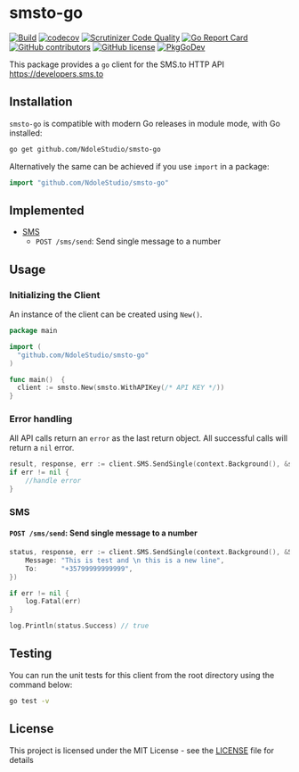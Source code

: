 # smsto-go

[![Build](https://github.com/NdoleStudio/smsto-go/actions/workflows/main.yml/badge.svg)](https://github.com/NdoleStudio/smsto-go/actions/workflows/main.yml)
[![codecov](https://codecov.io/gh/NdoleStudio/smsto-go/branch/main/graph/badge.svg)](https://codecov.io/gh/NdoleStudio/smsto-go)
[![Scrutinizer Code Quality](https://scrutinizer-ci.com/g/NdoleStudio/smsto-go/badges/quality-score.png?b=main)](https://scrutinizer-ci.com/g/NdoleStudio/smsto-go/?branch=main)
[![Go Report Card](https://goreportcard.com/badge/github.com/NdoleStudio/smsto-go)](https://goreportcard.com/report/github.com/NdoleStudio/smsto-go)
[![GitHub contributors](https://img.shields.io/github/contributors/NdoleStudio/smsto-go)](https://github.com/NdoleStudio/smsto-go/graphs/contributors)
[![GitHub license](https://img.shields.io/github/license/NdoleStudio/smsto-go?color=brightgreen)](https://github.com/NdoleStudio/smsto-go/blob/master/LICENSE)
[![PkgGoDev](https://pkg.go.dev/badge/github.com/NdoleStudio/smsto-go)](https://pkg.go.dev/github.com/NdoleStudio/smsto-go)


This package provides a `go` client for the SMS.to HTTP API https://developers.sms.to

## Installation

`smsto-go` is compatible with modern Go releases in module mode, with Go installed:

```bash
go get github.com/NdoleStudio/smsto-go
```

Alternatively the same can be achieved if you use `import` in a package:

```go
import "github.com/NdoleStudio/smsto-go"
```


## Implemented

- [SMS](#sms)
    - `POST /sms/send`: Send single message to a number

## Usage

### Initializing the Client

An instance of the client can be created using `New()`.

```go
package main

import (
  "github.com/NdoleStudio/smsto-go"
)

func main()  {
  client := smsto.New(smsto.WithAPIKey(/* API KEY */))
}
```

### Error handling

All API calls return an `error` as the last return object. All successful calls will return a `nil` error.

```go
result, response, err := client.SMS.SendSingle(context.Background(), &smsto.SmsSendSingleRequest{})
if err != nil {
    //handle error
}
```

### SMS

#### `POST /sms/send`: Send single message to a number

```go
status, response, err := client.SMS.SendSingle(context.Background(), &SmsSendSingleRequest{
    Message: "This is test and \n this is a new line",
    To:      "+35799999999999",
})

if err != nil {
    log.Fatal(err)
}

log.Println(status.Success) // true
```

## Testing

You can run the unit tests for this client from the root directory using the command below:

```bash
go test -v
```

## License

This project is licensed under the MIT License - see the [LICENSE](LICENSE) file for details
